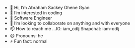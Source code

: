 - 👋 Hi, I’m Abraham Sackey Ohene Gyan
- 👀 I’m interested in coding
- 🌱 Software Engineer
- 💞️ I’m looking to collaborate on anything and with everyone 
- 📫 How to reach me ...IG: iam_odlj Snapchat: iam-odlj
- 😄 Pronouns: he
- ⚡ Fun fact: normal

<!---
iamodlj/iamodlj is a ✨ special ✨ repository because its `README.md` (this file) appears on your GitHub profile.
You can click the Preview link to take a look at your changes.
--->
